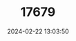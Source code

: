 ---
title: "17679"
category: "Pleurobema decisum"
draft: false
date: 2024-02-22 13:03:50
languages:
  English: ["Southern Clubshell"]
---